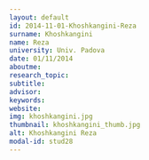 ```yaml
---
layout: default 
id: 2014-11-01-Khoshkangini-Reza
surname: Khoshkangini
name: Reza
university: Univ. Padova
date: 01/11/2014
aboutme: 
research_topic: 
subtitle: 
advisor: 
keywords: 
website: 
img: khoshkangini.jpg
thumbnail: khoshkangini_thumb.jpg
alt: Khoshkangini Reza
modal-id: stud28
---
```

